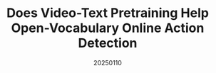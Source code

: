 ---
title: "Does Video-Text Pretraining Help Open-Vocabulary
Online Action Detection"
date: 20250110
category: "vision"
# author_list: "Rui Shu; Cairong Zhao; Shuyang Feng; Liang Zhu; Duoqian Miao"
author_list: "qingsong zhao, Yi Wang , Jilan Xu, Yinan He, Zifan Song, Limin Wang, Yu Qiao, Cairong Zhao"
pub_in: "NeurIPS 2024"
pdf_url: "https://neurips.cc/virtual/2024/poster/95303"
code_url: "https://github.com/OpenGVLab/OV-OAD"
img_path1: "OV-OAD.png"
---